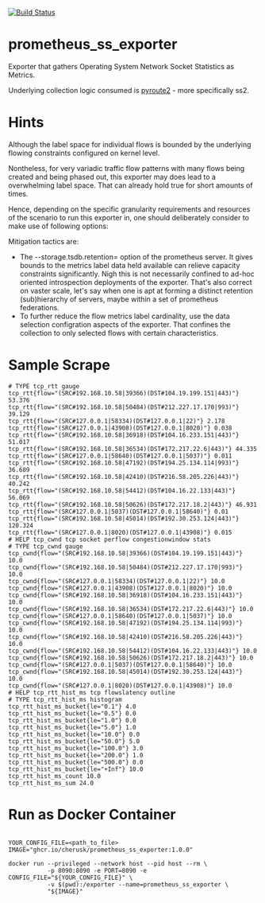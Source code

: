 [![Build Status](https://travis-ci.com/cherusk/prometheus_ss_exporter.svg?branch=master)](https://travis-ci.com/cherusk/prometheus_ss_exporter)

# prometheus_ss_exporter

Exporter that gathers Operating System Network Socket Statistics as Metrics.

Underlying collection logic consumed is [pyroute2](https://github.com/svinota/pyroute2) - more specifically ss2.


# Hints 

Although the label space for individual flows is bounded by the underlying
flowing constraints configured on kernel level.

Nontheless, for very variadic traffic flow patterns with many flows being
created and being phased out, this exporter may does lead to a overwhelming
label space. That can already hold true for short amounts of times.

Hence, depending on the specific granularity requirements and resources of the
scenario to run this exporter in, one should deliberately consider to make use of
following options:

Mitigation tactics are:
+ The --storage.tsdb.retention=<yours> option of the prometheus server. It
  gives bounds to the metrics label data held available can relieve capacity
  constraints significantly. Nigh this is not necessarily confined to ad-hoc
  oriented introspection deployments of the exporter. That's also correct on
  vaster scale, let's say  when one is apt at forming a distinct retention
  (sub)hierarchy of servers, maybe within a set of prometheus federations.
+ To further reduce the flow metrics label cardinality, use the data selection
  configration aspects of the exporter. That confines the collection to only
  selected flows with certain characteristics.


# Sample Scrape

```
# TYPE tcp_rtt gauge
tcp_rtt{flow="(SRC#192.168.10.58|39366)(DST#104.19.199.151|443)"} 53.376
tcp_rtt{flow="(SRC#192.168.10.58|50484)(DST#212.227.17.170|993)"} 39.129
tcp_rtt{flow="(SRC#127.0.0.1|58334)(DST#127.0.0.1|22)"} 2.178
tcp_rtt{flow="(SRC#127.0.0.1|43908)(DST#127.0.0.1|8020)"} 0.038
tcp_rtt{flow="(SRC#192.168.10.58|36918)(DST#104.16.233.151|443)"} 51.017
tcp_rtt{flow="(SRC#192.168.10.58|36534)(DST#172.217.22.6|443)"} 44.335
tcp_rtt{flow="(SRC#127.0.0.1|58640)(DST#127.0.0.1|5037)"} 0.011
tcp_rtt{flow="(SRC#192.168.10.58|47192)(DST#194.25.134.114|993)"} 36.689
tcp_rtt{flow="(SRC#192.168.10.58|42410)(DST#216.58.205.226|443)"} 40.242
tcp_rtt{flow="(SRC#192.168.10.58|54412)(DST#104.16.22.133|443)"} 56.069
tcp_rtt{flow="(SRC#192.168.10.58|50626)(DST#172.217.18.2|443)"} 46.931
tcp_rtt{flow="(SRC#127.0.0.1|5037)(DST#127.0.0.1|58640)"} 0.01
tcp_rtt{flow="(SRC#192.168.10.58|45014)(DST#192.30.253.124|443)"} 120.324
tcp_rtt{flow="(SRC#127.0.0.1|8020)(DST#127.0.0.1|43908)"} 0.015
# HELP tcp_cwnd tcp socket perflow congestionwindow stats
# TYPE tcp_cwnd gauge
tcp_cwnd{flow="(SRC#192.168.10.58|39366)(DST#104.19.199.151|443)"} 10.0
tcp_cwnd{flow="(SRC#192.168.10.58|50484)(DST#212.227.17.170|993)"} 10.0
tcp_cwnd{flow="(SRC#127.0.0.1|58334)(DST#127.0.0.1|22)"} 10.0
tcp_cwnd{flow="(SRC#127.0.0.1|43908)(DST#127.0.0.1|8020)"} 10.0
tcp_cwnd{flow="(SRC#192.168.10.58|36918)(DST#104.16.233.151|443)"} 10.0
tcp_cwnd{flow="(SRC#192.168.10.58|36534)(DST#172.217.22.6|443)"} 10.0
tcp_cwnd{flow="(SRC#127.0.0.1|58640)(DST#127.0.0.1|5037)"} 10.0
tcp_cwnd{flow="(SRC#192.168.10.58|47192)(DST#194.25.134.114|993)"} 10.0
tcp_cwnd{flow="(SRC#192.168.10.58|42410)(DST#216.58.205.226|443)"} 10.0
tcp_cwnd{flow="(SRC#192.168.10.58|54412)(DST#104.16.22.133|443)"} 10.0
tcp_cwnd{flow="(SRC#192.168.10.58|50626)(DST#172.217.18.2|443)"} 10.0
tcp_cwnd{flow="(SRC#127.0.0.1|5037)(DST#127.0.0.1|58640)"} 10.0
tcp_cwnd{flow="(SRC#192.168.10.58|45014)(DST#192.30.253.124|443)"} 10.0
tcp_cwnd{flow="(SRC#127.0.0.1|8020)(DST#127.0.0.1|43908)"} 10.0
# HELP tcp_rtt_hist_ms tcp flowslatency outline
# TYPE tcp_rtt_hist_ms histogram
tcp_rtt_hist_ms_bucket{le="0.1"} 4.0
tcp_rtt_hist_ms_bucket{le="0.5"} 0.0
tcp_rtt_hist_ms_bucket{le="1.0"} 0.0
tcp_rtt_hist_ms_bucket{le="5.0"} 1.0
tcp_rtt_hist_ms_bucket{le="10.0"} 0.0
tcp_rtt_hist_ms_bucket{le="50.0"} 5.0
tcp_rtt_hist_ms_bucket{le="100.0"} 3.0
tcp_rtt_hist_ms_bucket{le="200.0"} 1.0
tcp_rtt_hist_ms_bucket{le="500.0"} 0.0
tcp_rtt_hist_ms_bucket{le="+Inf"} 10.0
tcp_rtt_hist_ms_count 10.0
tcp_rtt_hist_ms_sum 24.0
```

# Run as Docker Container

```

YOUR_CONFIG_FILE=<path_to_file>
IMAGE="ghcr.io/cherusk/prometheus_ss_exporter:1.0.0"

docker run --privileged --network host --pid host --rm \
           -p 8090:8090 -e PORT=8090 -e CONFIG_FILE="${YOUR_CONFIG_FILE}" \
           -v $(pwd):/exporter --name=prometheus_ss_exporter \
           "${IMAGE}"

```
